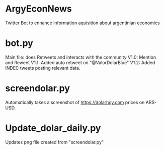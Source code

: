 # ArgyEconNews
Twitter Bot to enhance information aquisition about argentinian economics
# bot.py
Main file: does Retweets and interacts with the community
V1.0: Mention and Reweet
V1.1: Added auto retweet on "@ValorDolarBlue"
V1.2: Added INDEC tweets posting relevant data.
# screendolar.py
Automatically takes a screenshot of https://dolarhoy.com prices on ARS-USD.
# Update_dolar_daily.py
Updates png file created from "screendolar.py"
